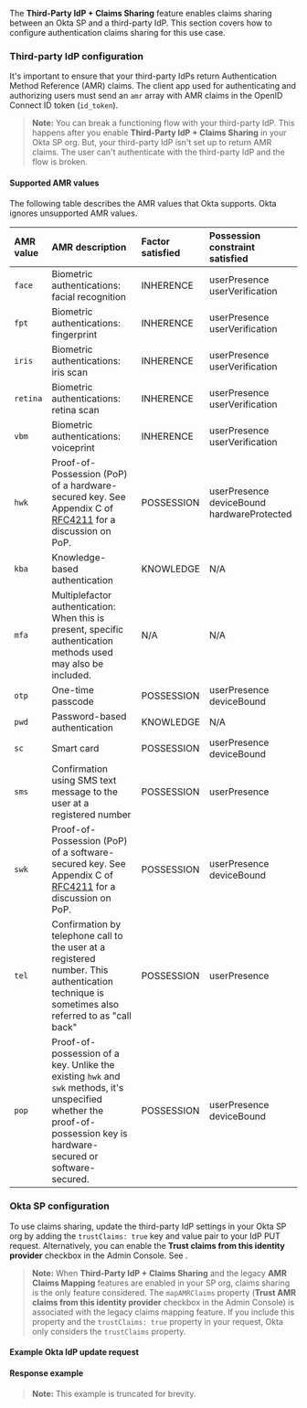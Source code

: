 The **Third-Party IdP + Claims Sharing** feature enables claims sharing between an Okta SP and a third-party IdP. This section covers how to configure authentication claims sharing for this use case.

### Third-party IdP configuration

It's important to ensure that your third-party IdPs return Authentication Method Reference (AMR) claims. The client app used for authenticating and authorizing users must send an `amr` array with AMR claims in the OpenID Connect ID token (`id_token`).

> **Note:** You can break a functioning flow with your third-party IdP. This happens after you enable **Third-Party IdP + Claims Sharing** in your Okta SP org. But, your third-party IdP isn't set up to return AMR claims. The user can't authenticate with the third-party IdP and the flow is broken.

#### Supported AMR values

The following table describes the AMR values that Okta supports. Okta ignores unsupported AMR values.

| AMR value    | AMR description                                | Factor satisfied   | Possession constraint satisfied   |
| :------------| :--------------------------------------------- | :----------------  | :-------------------------------- |
| `face`       | Biometric authentications: facial recognition  | INHERENCE          | userPresence<br> userVerification |
| `fpt`        | Biometric authentications: fingerprint         | INHERENCE          | userPresence<br> userVerification |
| `iris`       | Biometric authentications: iris scan           | INHERENCE          | userPresence<br> userVerification |
| `retina`     | Biometric authentications: retina scan         | INHERENCE          | userPresence<br> userVerification |
| `vbm`        | Biometric authentications: voiceprint          | INHERENCE          | userPresence<br> userVerification |
| `hwk`        | Proof-of-Possession (PoP) of a hardware-secured key. See Appendix C of [RFC4211](https://datatracker.ietf.org/doc/html/rfc4211#appendix-C) for a discussion on PoP.| POSSESSION             |  userPresence<br>deviceBound<br>hardwareProtected      |
| `kba`        | Knowledge-based authentication | KNOWLEDGE | N/A  |
| `mfa`        | Multiplefactor authentication: When this is present, specific authentication methods used may also be included. | N/A | N/A |
| `otp`        | One-time passcode | POSSESSION    | userPresence<br>deviceBound |
| `pwd`        | Password-based authentication | KNOWLEDGE | N/A |
| `sc`         | Smart card  | POSSESSION | userPresence<br>deviceBound |
| `sms`        | Confirmation using SMS text message to the user at a registered number  | POSSESSION | userPresence |
| `swk`        | Proof-of-Possession (PoP) of a software-secured key. See Appendix C of [RFC4211](https://datatracker.ietf.org/doc/html/rfc4211#appendix-C) for a discussion on PoP. | POSSESSION | userPresence<br>deviceBound |
| `tel`        | Confirmation by telephone call to the user at a registered number. This authentication technique is sometimes also referred to as "call back" | POSSESSION  | userPresence  |
| `pop`        | Proof-of-possession of a key. Unlike the existing `hwk` and `swk` methods, it's unspecified whether the proof-of-possession key is hardware-secured or software-secured.  | POSSESSION  | userPresence<br>deviceBound |

### Okta SP configuration

To use claims sharing, update the third-party IdP settings in your Okta SP org by adding the `trustClaims: true` key and value pair to your IdP PUT request. Alternatively, you can enable the **Trust claims from this identity provider** checkbox in the Admin Console. See <StackSnippet snippet="addanidp" inline />.

> **Note:** When **Third-Party IdP + Claims Sharing** and the legacy **AMR Claims Mapping** features are enabled in your SP org, claims sharing is the only feature considered. The `mapAMRClaims` property (**Trust AMR claims from this identity provider** checkbox in the Admin Console) is associated with the legacy claims mapping feature. If you include this property and the `trustClaims: true` property in your request, Okta only considers the `trustClaims` property.

#### Example Okta <StackSnippet snippet="idptype" inline /> IdP update request

<StackSnippet snippet="idpupdaterequest" />

#### Response example

> **Note:** This example is truncated for brevity.

<StackSnippet snippet="idpupdateresponse" />
